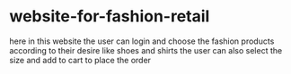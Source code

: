 # website-for-fashion-retail
here in this website the user can login and choose the fashion products according to their desire like shoes and shirts the user can also select the size and add to cart to place the order
